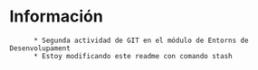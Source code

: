  # Información
          * Segunda actividad de GIT en el módulo de Entorns de Desenvolupament
          * Estoy modificando este readme con comando stash
